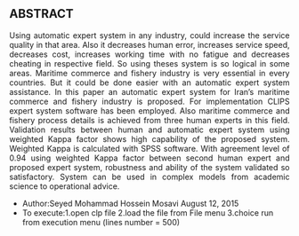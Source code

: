 #


## ABSTRACT

<div align="justify">
  
Using automatic expert system in any industry, could increase the service quality in that area. Also it decreases human error, increases service speed, decreases cost, increases working time with no fatigue and decreases cheating in respective field. So using theses system is so logical in some areas. Maritime commerce and fishery industry is very essential in every countries. But it could be done easier with an automatic expert system assistance. In this paper an automatic expert system for Iran’s maritime commerce and fishery industry is proposed. For implementation CLIPS expert system software has been employed. Also maritime commerce and fishery process details is achieved from three human experts in this field. Validation results between human and automatic expert system using weighted Kappa factor shows high capability of the proposed system. Weighted Kappa is calculated with SPSS software. With agreement level of 0.94 using weighted Kappa factor between second human expert and proposed expert system, robustness and ability of the system validated so satisfactory. System can be used in complex models from academic science to operational advice.

</div>







- Author:Seyed Mohammad Hossein Mosavi  August 12, 2015  
- To execute:1.open clp file  2.load the file from File menu   3.choice run from execution menu   (lines number = 500)         
                                                                                                                             
